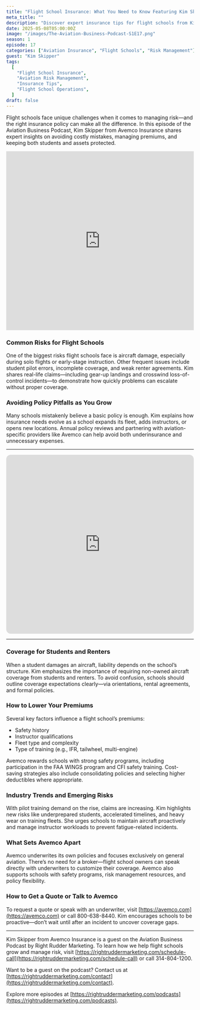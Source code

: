 ```yaml
---
title: "Flight School Insurance: What You Need to Know Featuring Kim Skipper from Avemco Insurance"
meta_title: ""
description: "Discover expert insurance tips for flight schools from Kim Skipper of Avemco. Learn how to manage risk, reduce premiums, and avoid costly policy mistakes with insights from the Aviation Business Podcast."
date: 2025-05-08T05:00:00Z
image: "/images/The-Aviation-Business-Podcast-S1E17.png"
season: 1
episode: 17
categories: ["Aviation Insurance", "Flight Schools", "Risk Management"]
guest: "Kim Skipper"
tags:
  [
    "Flight School Insurance",
    "Aviation Risk Management",
    "Insurance Tips",
    "Flight School Operations",
  ]
draft: false
---
```


Flight schools face unique challenges when it comes to managing risk—and the right insurance policy can make all the difference. In this episode of the Aviation Business Podcast, Kim Skipper from Avemco Insurance shares expert insights on avoiding costly mistakes, managing premiums, and keeping both students and assets protected.

<iframe width="100%" height="480" src="https://www.youtube.com/embed/lelvKTCLbt0?si=lN9S8gZaFQmHiNBU" title="YouTube video player" frameborder="0" allow="accelerometer; autoplay; clipboard-write; encrypted-media; gyroscope; picture-in-picture; web-share" referrerpolicy="strict-origin-when-cross-origin" allowfullscreen></iframe>

### Common Risks for Flight Schools

One of the biggest risks flight schools face is aircraft damage, especially during solo flights or early-stage instruction. Other frequent issues include student pilot errors, incomplete coverage, and weak renter agreements. Kim shares real-life claims—including gear-up landings and crosswind loss-of-control incidents—to demonstrate how quickly problems can escalate without proper coverage.

### Avoiding Policy Pitfalls as You Grow

Many schools mistakenly believe a basic policy is enough. Kim explains how insurance needs evolve as a school expands its fleet, adds instructors, or opens new locations. Annual policy reviews and partnering with aviation-specific providers like Avemco can help avoid both underinsurance and unnecessary expenses.

---

<iframe data-testid="embed-iframe" style="border-radius:12px" src="https://open.spotify.com/embed/episode/5GdbMNtRPks7L0XrxBE2mk/video?utm_source=generator" width="100%" height="480" frameBorder="0" allowfullscreen="" allow="autoplay; clipboard-write; encrypted-media; fullscreen; picture-in-picture" loading="lazy"></iframe>

---

### Coverage for Students and Renters

When a student damages an aircraft, liability depends on the school’s structure. Kim emphasizes the importance of requiring non-owned aircraft coverage from students and renters. To avoid confusion, schools should outline coverage expectations clearly—via orientations, rental agreements, and formal policies.

### How to Lower Your Premiums

Several key factors influence a flight school’s premiums:

- Safety history
- Instructor qualifications
- Fleet type and complexity
- Type of training (e.g., IFR, tailwheel, multi-engine)

Avemco rewards schools with strong safety programs, including participation in the FAA WINGS program and CFI safety training. Cost-saving strategies also include consolidating policies and selecting higher deductibles where appropriate.

### Industry Trends and Emerging Risks

With pilot training demand on the rise, claims are increasing. Kim highlights new risks like underprepared students, accelerated timelines, and heavy wear on training fleets. She urges schools to maintain aircraft proactively and manage instructor workloads to prevent fatigue-related incidents.

### What Sets Avemco Apart

Avemco underwrites its own policies and focuses exclusively on general aviation. There’s no need for a broker—flight school owners can speak directly with underwriters to customize their coverage. Avemco also supports schools with safety programs, risk management resources, and policy flexibility.

### How to Get a Quote or Talk to Avemco

To request a quote or speak with an underwriter, visit [https://avemco.com](https://avemco.com) or call 800-638-8440. Kim encourages schools to be proactive—don’t wait until after an incident to uncover coverage gaps.

---

Kim Skipper from Avemco Insurance is a guest on the Aviation Business Podcast by Right Rudder Marketing. To learn how we help flight schools grow and manage risk, visit [https://rightruddermarketing.com/schedule-call](https://rightruddermarketing.com/schedule-call) or call 314-804-1200.

Want to be a guest on the podcast? Contact us at [https://rightruddermarketing.com/contact](https://rightruddermarketing.com/contact).

Explore more episodes at [https://rightruddermarketing.com/podcasts](https://rightruddermarketing.com/podcasts).
